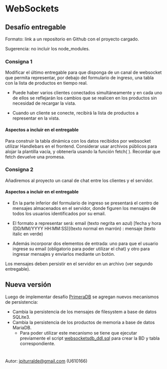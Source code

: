 
# WebSockets

  

## Desafío entregable

Formato: link a un repositorio en Github con el proyecto cargado.

Sugerencia: no incluir los node_modules.

  

### Consigna 1

Modificar el último entregable para que disponga de un canal de websocket que permita representar, por debajo del formulario de ingreso, una tabla con la lista de productos en tiempo real.

- Puede haber varios clientes conectados simultáneamente y en cada uno de ellos se reflejarán los cambios que se realicen en los productos sin necesidad de recargar la vista.

- Cuando un cliente se conecte, recibirá la lista de productos a representar en la vista.

#### Aspectos a incluir en el entregable

Para construir la tabla dinámica con los datos recibidos por websocket utilizar Handlebars en el frontend. Considerar usar archivos públicos para alojar la plantilla vacía, y obtenerla usando la función fetch( ). Recordar que fetch devuelve una promesa.

  

### Consigna 2

Añadiremos al proyecto un canal de chat entre los clientes y el servidor.

#### Aspectos a incluir en el entregable

- En la parte inferior del formulario de ingreso se presentará el centro de mensajes almacenados en el servidor, donde figuren los mensajes de todos los usuarios identificados por su email.

- El formato a representar será: email (texto negrita en azul) [fecha y hora (DD/MM/YYYY HH:MM:SS)](texto normal en marrón) : mensaje (texto italic en verde)

- Además incorporar dos elementos de entrada: uno para que el usuario ingrese su email (obligatorio para poder utilizar el chat) y otro para ingresar mensajes y enviarlos mediante un botón.

Los mensajes deben persistir en el servidor en un archivo (ver segundo entregable).

## Nueva versión
Luego de implementar desafío [PrimeraDB](https://github.com/jpiturralde/cursoBackend/tree/master/PrimeraBD) se agregan nuevos mecanismos de persistencia: 

- Cambia la persistencia de los mensajes de filesystem a base de datos SQLite3.
- Cambia la persistencia de los productos de memoria a base de datos MariaDB.
	-	Para poder utilizar este mecanismo se tiene que ejecutar previamente el script [websocketsdb_ddl.sql](https://github.com/jpiturralde/cursoBackend/blob/master/WebSockets/scripts/websocketsdb_ddl.sql) para crear la BD y tabla correspondiente.
 
#

Autor: jpiturralde@gmail.com (U610166)